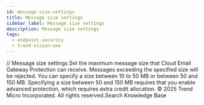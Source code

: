 ```yaml
---
id: message-size-settings
title: Message size settings
sidebar_label: Message size settings
description: Message size settings
tags:
  - endpoint-security
  - trend-vision-one
---
```


/*<![CDATA[*/ $('#title').html($('meta[name=map-description]').attr('content')); /*]]>*/ Message size settings Set the maximum message size that Cloud Email Gateway Protection can receive. Messages exceeding the specified size will be rejected. You can specify a size between 10 to 50 MB or between 50 and 150 MB. Specifying a size between 50 and 150 MB requires that you enable advanced protection, which requires extra credit allocation. © 2025 Trend Micro Incorporated. All rights reserved.Search Knowledge Base